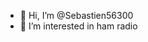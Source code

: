 - 👋 Hi, I’m @Sebastien56300
- 👀 I’m interested in ham radio

<!---
Sebastien56300/Sebastien56300 is a ✨ special ✨ repository because its `README.md` (this file) appears on your GitHub profile.
You can click the Preview link to take a look at your changes.
--->
